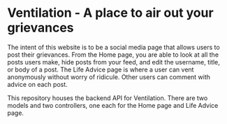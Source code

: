 # Ventilation - A place to air out your grievances

The intent of this website is to be a social media page that allows users to post their grievances. From the Home page, you are able to look at all the posts users make, hide posts from your feed, and edit the username, title, or body of a post. The Life Advice page is where a user can vent anonymously without worry of ridicule. Other users can comment with advice on each post.

This repository houses the backend API for Ventilation. There are two models and two controllers, one each for the Home page and Life Advice page.